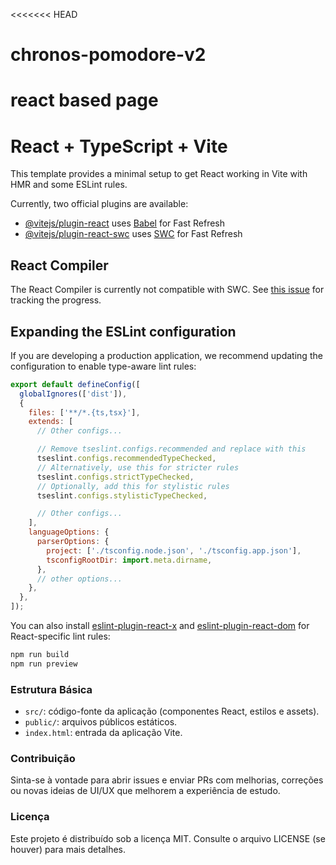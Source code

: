 <<<<<<< HEAD

# chronos-pomodore-v2

# react based page

# React + TypeScript + Vite

This template provides a minimal setup to get React working in Vite with HMR and
some ESLint rules.

Currently, two official plugins are available:

- [@vitejs/plugin-react](https://github.com/vitejs/vite-plugin-react/blob/main/packages/plugin-react)
  uses [Babel](https://babeljs.io/) for Fast Refresh
- [@vitejs/plugin-react-swc](https://github.com/vitejs/vite-plugin-react/blob/main/packages/plugin-react-swc)
  uses [SWC](https://swc.rs/) for Fast Refresh

## React Compiler

The React Compiler is currently not compatible with SWC. See
[this issue](https://github.com/vitejs/vite-plugin-react/issues/428) for
tracking the progress.

## Expanding the ESLint configuration

If you are developing a production application, we recommend updating the
configuration to enable type-aware lint rules:

```js
export default defineConfig([
  globalIgnores(['dist']),
  {
    files: ['**/*.{ts,tsx}'],
    extends: [
      // Other configs...

      // Remove tseslint.configs.recommended and replace with this
      tseslint.configs.recommendedTypeChecked,
      // Alternatively, use this for stricter rules
      tseslint.configs.strictTypeChecked,
      // Optionally, add this for stylistic rules
      tseslint.configs.stylisticTypeChecked,

      // Other configs...
    ],
    languageOptions: {
      parserOptions: {
        project: ['./tsconfig.node.json', './tsconfig.app.json'],
        tsconfigRootDir: import.meta.dirname,
      },
      // other options...
    },
  },
]);
```

You can also install
[eslint-plugin-react-x](https://github.com/Rel1cx/eslint-react/tree/main/packages/plugins/eslint-plugin-react-x)
and
[eslint-plugin-react-dom](https://github.com/Rel1cx/eslint-react/tree/main/packages/plugins/eslint-plugin-react-dom)
for React-specific lint rules:

```bash
npm run build
npm run preview
```

### Estrutura Básica

- `src/`: código-fonte da aplicação (componentes React, estilos e assets).
- `public/`: arquivos públicos estáticos.
- `index.html`: entrada da aplicação Vite.

### Contribuição

Sinta-se à vontade para abrir issues e enviar PRs com melhorias, correções ou
novas ideias de UI/UX que melhorem a experiência de estudo.

### Licença

Este projeto é distribuído sob a licença MIT. Consulte o arquivo LICENSE (se
houver) para mais detalhes.
